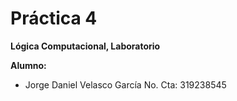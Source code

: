 # Práctica 4
**Lógica Computacional, Laboratorio**

**Alumno:**

* Jorge Daniel Velasco García
    No. Cta: 319238545
